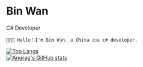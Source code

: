 Bin Wan
============
C# Developer  

```
👨🏻‍💻 Hello！I'm Bin Wan, a China 🇨🇳 c# developer.
```    
[![Top Langs](https://github-readme-stats.vercel.app/api/top-langs/?username=wanbin-dev&layout=compact)](https://github.com/anuraghazra/github-readme-stats)  
[![Anurag's GitHub stats](https://github-readme-stats.vercel.app/api?username=wanbin-dev&show_icons=true)](https://github.com/anuraghazra/github-readme-stats)  
